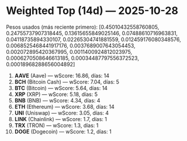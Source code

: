 # Weighted Top (14d) — 2025-10-28
Pesos usados (más reciente primero): [0.45010432558760805, 0.24755737907318445, 0.13615655849025146, 0.07488610716963831, 0.04118735894330107, 0.02265304741881559, 0.012459176080348576, 0.0068525468441917176, 0.0037689007643054453, 0.002072895420367995, 0.0011400924812023975, 0.0006270508646613185, 0.00034487797556372523, 0.00018968288656004892]
1. **AAVE** (Aave) — wScore: 16.86, días: 14
2. **BCH** (Bitcoin Cash) — wScore: 7.04, días: 5
3. **BTC** (Bitcoin) — wScore: 5.64, días: 14
4. **XRP** (XRP) — wScore: 5.18, días: 5
5. **BNB** (BNB) — wScore: 4.34, días: 4
6. **ETH** (Ethereum) — wScore: 3.68, días: 14
7. **UNI** (Uniswap) — wScore: 3.05, días: 4
8. **LINK** (Chainlink) — wScore: 1.7, días: 1
9. **TRX** (TRON) — wScore: 1.3, días: 1
10. **DOGE** (Dogecoin) — wScore: 1.2, días: 1
